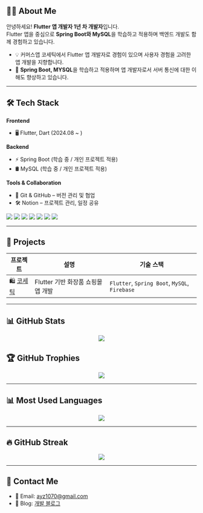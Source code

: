 ## 👩‍💻 About Me

안녕하세요! **Flutter 앱 개발자 1년 차 개발자**입니다.  
Flutter 앱을 중심으로 **Spring Boot와 MySQL**을 학습하고 적용하며 백엔드 개발도 함께 경험하고 있습니다.

- 💡 커머스앱 코세틱에서 Flutter 앱 개발자로 경험이 있으며 사용자 경험을 고려한 앱 개발을 지향합니다.
- 🚀 **Spring Boot, MYSQL**을 학습하고 적용하며 앱 개발자로서 서버 통신에 대한 이해도 향상하고 있습니다.

---

## 🛠 Tech Stack

**Frontend**
- 🖥 Flutter, Dart (2024.08 ~ )

**Backend**
- ⚡ Spring Boot (학습 중 / 개인 프로젝트 적용)
- 🛢 MySQL (학습 중 / 개인 프로젝트 적용)

**Tools & Collaboration**
- 🔗 Git & GitHub – 버전 관리 및 협업
- 🛠 Notion – 프로젝트 관리, 일정 공유

<div align="left"> 
  <img src="https://img.shields.io/badge/Flutter-02569B?style=for-the-badge&logo=flutter&logoColor=white">
  <img src="https://img.shields.io/badge/Dart-0175C2?style=for-the-badge&logo=dart&logoColor=white">
  <img src="https://img.shields.io/badge/Firebase-FFCA28?style=for-the-badge&logo=firebase&logoColor=white">
  <img src="https://img.shields.io/badge/Spring%20Boot-6DB33F?style=for-the-badge&logo=springboot&logoColor=white">
  <img src="https://img.shields.io/badge/MySQL-4479A1?style=for-the-badge&logo=mysql&logoColor=white"> 
  <img src="https://img.shields.io/badge/Java-007396?style=for-the-badge&logo=java&logoColor=white"> 
  <img src="https://img.shields.io/badge/Docker-2496ED?style=for-the-badge&logo=docker&logoColor=white"> 
</div>

---

## 🚀 Projects

| 프로젝트 | 설명 | 기술 스택 |
|----------|------|-----------|
| 🛍 [코세틱](https://github.com/ayz1070/cosetic) | Flutter 기반 화장품 쇼핑몰 앱 개발 | `Flutter`, `Spring Boot`, `MySQL`, `Firebase` |

---

## 📊 GitHub Stats

<div align="center">
  <img src="https://github-readme-stats.vercel.app/api?username=ayz1070&show_icons=true&theme=radical">
</div>


## 🏆 GitHub Trophies

<div align="center">
  <img src="https://github-profile-trophy.vercel.app/?username=ayz1070&theme=radical&row=1&column=7">
</div>

---

## 📊 Most Used Languages

<div align="center">
  <img src="https://github-readme-stats.vercel.app/api/top-langs/?username=ayz1070&layout=compact&theme=radical">
</div>


---

## 🔥 GitHub Streak

<div align="center">
  <img src="https://github-readme-streak-stats.herokuapp.com/?user=ayz1070&theme=radical&hide_border=true">
</div>

---

## 📩 Contact Me
- 📧 Email: [ayz1070@gmail.com](mailto:ayz1070@gmail.com)  
- 📝 Blog: [개발 블로그](https://developer-comingsoon.tistory.com/)  
